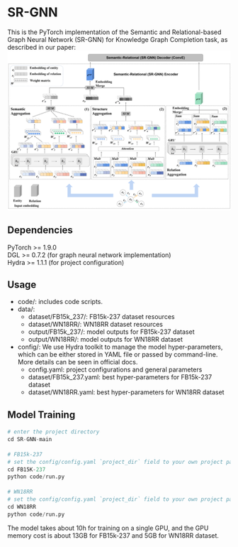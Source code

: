 # SR-GNN
This is the PyTorch implementation of the Semantic and Relational-based Graph Neural Network (SR-GNN) for Knowledge Graph Completion task, as described in our paper:
![](https://github.com/315TYJ/SR-GNN/blob/main/SR-GNN.png)
## Dependencies

PyTorch >= 1.9.0 <br>
DGL >= 0.7.2 (for graph neural network implementation) <br>
Hydra >= 1.1.1 (for project configuration)

## Usage
* code/: includes code scripts.
* data/: <br>
  * dataset/FB15k_237/: FB15k-237 dataset resources <br>
  * dataset/WN18RR/: WN18RR dataset resources <br>
  * output/FB15k_237/: model outputs for FB15k-237 dataset <br>
  * output/WN18RR/: model outputs for WN18RR dataset <br>
* config/: We use Hydra toolkit to manage the model hyper-parameters, which can be either stored in YAML file or passed by command-line. More details can be seen in official docs. <br>
  * config.yaml: project configurations and general parameters <br>
  * dataset/FB15k_237.yaml: best hyper-parameters for FB15k-237 dataset <br>
  * dataset/WN18RR.yaml: best hyper-parameters for WN18RR dataset <br>
## Model Training
```Python 
# enter the project directory
cd SR-GNN-main

# FB15k-237
# set the config/config.yaml `project_dir` field to your own project path
cd FB15K-237
python code/run.py

# WN18RR
# set the config/config.yaml `project_dir` field to your own project path\
cd WN18RR
python code/run.py
```
The model takes about 10h for training on a single GPU, and the GPU memory cost is about 13GB for FB15k-237 and 5GB for WN18RR dataset.
